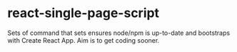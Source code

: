 # react-single-page-script
Sets of command that sets ensures node/npm is up-to-date and bootstraps with Create React App. Aim is to get coding sooner.
